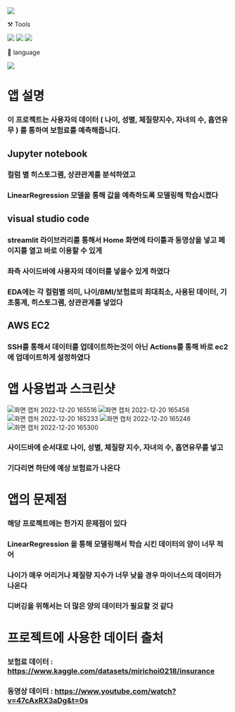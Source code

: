 <img src="https://capsule-render.vercel.app/api?type=wave&color=auto&height=300&section=header&text=보험료%20예측%20앱&fontSize=90" />

⚒️ Tools

<img src="https://img.shields.io/badge/Github-181717?style=flat-square&logo=GitHub&logoColor=white"/> <img src="https://img.shields.io/badge/Visual Studio Code-007ACC?style=flat-square&logo=Visual Studio Code&logoColor=white"/> <img src="https://img.shields.io/badge/Jupyter notebook-F37626?style=flat-square&logo=Jupyter&logoColor=white"/>

📜 language

<img src="https://img.shields.io/badge/Python-3776AB?style=flat-square&logo=Python&logoColor=white"/>

# 앱 설명

### 이 프로젝트는 사용자의 데이터 ( 나이, 성별, 체질량지수, 자녀의 수, 흡연유무 ) 를 통하여 보험료를 예측해줍니다.

## Jupyter notebook
### 컬럼 별 히스토그램, 상관관계를 분석하였고
### LinearRegression 모델을 통해 값을 예측하도록 모델링해 학습시켰다

## visual studio code 
### streamlit 라이브러리를 통해서 Home 화면에 타이틀과 동영상을 넣고 페이지를 열고 바로 이용할 수 있게
### 좌측 사이드바에 사용자의 데이터를 넣을수 있게 하였다 
### EDA에는 각 컬럼별 의미, 나이/BMI/보험료의 최대최소, 사용된 데이터, 기초통계, 히스토그램, 상관관계를 넣었다

## AWS EC2
### SSH를 통해서 데이터를 업데이트하는것이 아닌 Actions를 통해 바로 ec2에 업데이트하게 설정하였다



# 앱 사용법과 스크린샷

![화면 캡처 2022-12-20 165516](https://user-images.githubusercontent.com/120348468/208613812-190a99a2-f43e-4adb-82c4-6f2db7b361cc.png)
![화면 캡처 2022-12-20 165458](https://user-images.githubusercontent.com/120348468/208613879-04e50e1f-1544-4575-9ebe-9e3780b7e639.png)
![화면 캡처 2022-12-20 165233](https://user-images.githubusercontent.com/120348468/208613928-6c9b053a-ae62-4c9f-bb4c-af210492df45.png)
![화면 캡처 2022-12-20 165246](https://user-images.githubusercontent.com/120348468/208613958-328f59e9-17ea-45ca-91bf-334dd6289e97.png)
![화면 캡처 2022-12-20 165300](https://user-images.githubusercontent.com/120348468/208613966-4512b420-3773-4e44-ae4f-16a0d1346a89.png)


### 사이드바에 순서대로 나이, 성별, 체질량 지수, 자녀의 수, 흡연유무를 넣고
### 기다리면 하단에 예상 보험료가 나온다

# 앱의 문제점

### 해당 프로젝트에는 한가지 문제점이 있다
### LinearRegression 을 통해 모델링해서 학습 시킨 데이터의 양이 너무 적어
### 나이가 매우 어리거나 체질량 지수가 너무 낮을 경우 마이너스의 데이터가 나온다
### 디버깅을 위해서는 더 많은 양의 데이터가 필요할 것 같다

# 프로젝트에 사용한 데이터 출처

### 보험료 데이터 : https://www.kaggle.com/datasets/mirichoi0218/insurance
### 동영상 데이터 : https://www.youtube.com/watch?v=47cAxRX3aDg&t=0s
